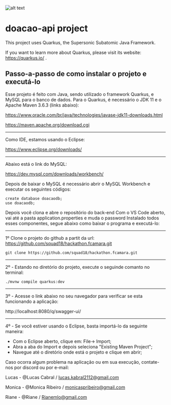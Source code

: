 ![alt text](https://i.postimg.cc/LXjTgrMH/Squad18-1.jpg)

# doacao-api project

This project uses Quarkus, the Supersonic Subatomic Java Framework.

If you want to learn more about Quarkus, please visit its website: https://quarkus.io/ .



## Passo-a-passo de como instalar o projeto e executá-lo

Esse projeto é feito com Java, sendo utilizado o framework Quarkus, e MySQL para o banco de dados.
Para o Quarkus, é necessário o JDK 11 e o Apache Maven 3.6.3 (links abaixo):

https://www.oracle.com/br/java/technologies/javase-jdk11-downloads.html

https://maven.apache.org/download.cgi


*****
Como IDE, estamos usando o Eclipse:

https://www.eclipse.org/downloads/

*****
Abaixo está o link do MySQL:

https://dev.mysql.com/downloads/workbench/


Depois de baixar o MySQL é necessário abrir o MySQL Workbench e executar os seguintes códigos:

```shell script
create database doacaodb;
use doacaodb;
```

Depois você clona e abre o repositório do back-end
Com o VS Code aberto, vai até a pasta application.properties e muda o password
Instalado todos esses componentes, segue abaixo como baixar o programa e executá-lo:



*****
1º Clone o projeto do github a partit da url: https://github.com/squad18/hackathon.fcamara.git 

```shell script
git clone https://github.com/squad18/hackathon.fcamara.git
```


*****
2º - Estando no diretório do projeto, execute o seguinde comanto no terminal:

```shell script
./mvnw compile quarkus:dev
```



*****
3º - Acesse o link abaixo no seu navegador para verificar se esta funcionando a aplicação:

http://localhost:8080/q/swagger-ui/




*****
4º - Se você estiver usando o Eclipse, basta importá-lo da seguinte maneira:

- Com o Eclipse aberto, clique em: File-> Import;
- Abra   a aba do Import e depois seleciona "Existing Maven Project";
- Navegue até o diretório onde está o projeto e clique em abrir;



Caso ocorra algum problema na aplicação ou em sua execução, contate-nos por discord ou por e-mail:

Lucas - @Lucas Cabral / lucas.kabral2112@gmail.com

Monica - @Monica Ribeiro / monicaspribeiro@gmail.com

Riane - @Riane / Rianemlo@gmail.com

